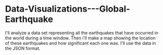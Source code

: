 # Data-Visualizations---Global-Earthquake
I'll analyze a data set representing all the earthquakes that have occurred in the world during a time window. Then i'll make a map showing the location of these earthquakes and how significant each one was. I'll use the data in the JSON format.
